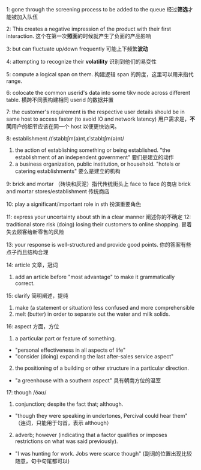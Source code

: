 1: gone through the screening process to be added to the queue
经过**筛选**才能被加入队伍

2: This creates a negative impression of the product with their first interaction.
这个在第一次**照面**的时候就产生了负面的产品影响

3: but can fluctuate up/down frequently
可能上下频繁**波动**

4: attempting to recognize their **volatility**
识别到他们的易变性

5: compute a logical span on them. 构建逻辑 span 的跨度，这里可以用来指代 range.

6: colocate the common userid's data into some tikv node across different table. 横跨不同表构建相同 userid 的数据并置

7: the customer's requirement is the respective user details should be in same host to access faster (to avoid IO and network latency) 用户需求是，**不同**用户的细节应该在同一个 host 以便更快访问。

8: establishment  /ɪˈstablɪʃm(ə)nt,ɛˈstablɪʃm(ə)nt/
1. the action of establishing something or being established.
"the establishment of an independent government" 要们是建立的动作
2. a business organization, public institution, or household.
"hotels or catering establishments" 要么是建立的机构

9: brick and mortar （砖块和灰泥）指代传统街头上 face to face 的商店
brick and mortar stores/establishment 传统商店

10: play a significant/important role in sth 扮演重要角色

11: express your uncertainty about sth in a clear manner 阐述你的不确定
12: traditional store risk (doing) losing their customers to online shopping. 冒着失去顾客给新零售的风险

13: your response is well-structured and provide good points. 你的答案有些点子而且结构合理

14: article 文章，冠词
1. add an article before "most advantage" to make it grammatically correct.

15: clarify 简明阐述，提纯
1. make (a statement or situation) less confused and more comprehensible
2. melt (butter) in order to separate out the water and milk solids.

16: aspect 方面，方位
1. a particular part or feature of something.
* "personal effectiveness in all aspects of life"
* "consider (doing) expanding the last after-sales service aspect"
2. the positioning of a building or other structure in a particular direction.
* "a greenhouse with a southern aspect" 具有朝南方位的温室

17: though /ðəʊ/
1. conjunction; despite the fact that; although.
* "though they were speaking in undertones, Percival could hear them" （连词，只能用于句首，表示 although）
2. adverb; however (indicating that a factor qualifies or imposes restrictions on what was said previously).
* "I was hunting for work. Jobs were scarce though" (副词的位置出现比较随意，句中句尾都可以)
